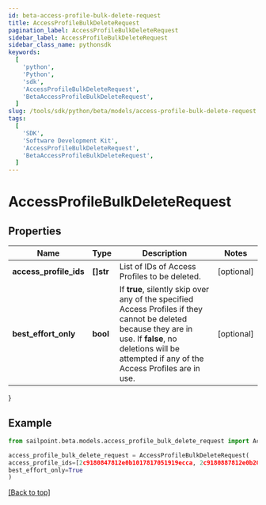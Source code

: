 ```yaml
---
id: beta-access-profile-bulk-delete-request
title: AccessProfileBulkDeleteRequest
pagination_label: AccessProfileBulkDeleteRequest
sidebar_label: AccessProfileBulkDeleteRequest
sidebar_class_name: pythonsdk
keywords:
  [
    'python',
    'Python',
    'sdk',
    'AccessProfileBulkDeleteRequest',
    'BetaAccessProfileBulkDeleteRequest',
  ]
slug: /tools/sdk/python/beta/models/access-profile-bulk-delete-request
tags:
  [
    'SDK',
    'Software Development Kit',
    'AccessProfileBulkDeleteRequest',
    'BetaAccessProfileBulkDeleteRequest',
  ]
---
```


# AccessProfileBulkDeleteRequest

## Properties

| Name | Type | Description | Notes |
| --- | --- | --- | --- |
| **access_profile_ids** | **[]str** | List of IDs of Access Profiles to be deleted. | [optional] |
| **best_effort_only** | **bool** | If **true**, silently skip over any of the specified Access Profiles if they cannot be deleted because they are in use. If **false**, no deletions will be attempted if any of the Access Profiles are in use. | [optional] |

}

## Example

```python
from sailpoint.beta.models.access_profile_bulk_delete_request import AccessProfileBulkDeleteRequest

access_profile_bulk_delete_request = AccessProfileBulkDeleteRequest(
access_profile_ids=[2c9180847812e0b1017817051919ecca, 2c9180887812e0b201781e129f151816],
best_effort_only=True
)

```

[[Back to top]](#)

